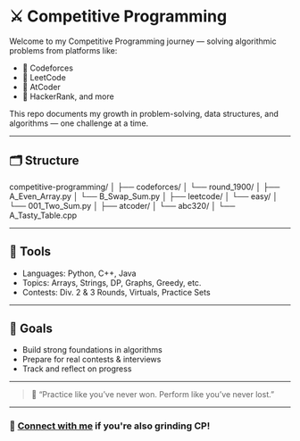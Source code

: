 # ⚔️ Competitive Programming

Welcome to my Competitive Programming journey — solving algorithmic problems from platforms like:

- 🧠 Codeforces
- 📘 LeetCode
- 🧩 AtCoder
- 🏁 HackerRank, and more

This repo documents my growth in problem-solving, data structures, and algorithms — one challenge at a time.

---

## 🗂️ Structure

competitive-programming/ │ ├── codeforces/ │ └── round_1900/ │ ├── A_Even_Array.py │ └── B_Swap_Sum.py │ ├── leetcode/ │ └── easy/ │ └── 001_Two_Sum.py │ ├── atcoder/ │ └── abc320/ │ └── A_Tasty_Table.cpp


---

## 🧰 Tools

- Languages: Python, C++, Java
- Topics: Arrays, Strings, DP, Graphs, Greedy, etc.
- Contests: Div. 2 & 3 Rounds, Virtuals, Practice Sets

---

## 📌 Goals

- Build strong foundations in algorithms
- Prepare for real contests & interviews
- Track and reflect on progress

---

> 🚀 “Practice like you’ve never won. Perform like you’ve never lost.”

---

### 🔗 [Connect with me](#) if you're also grinding CP!
